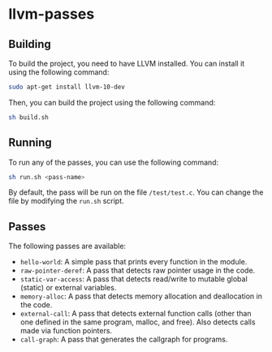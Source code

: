 # llvm-passes

## Building

To build the project, you need to have LLVM installed. You can install it using the following command:

```bash
sudo apt-get install llvm-10-dev
```

Then, you can build the project using the following command:

```bash
sh build.sh
```

## Running

To run any of the passes, you can use the following command:

```bash
sh run.sh <pass-name>
```

By default, the pass will be run on the file `/test/test.c`. You can change the file by modifying the `run.sh` script.

## Passes

The following passes are available:
- `hello-world`: A simple pass that prints every function in the module.
- `raw-pointer-deref`: A pass that detects raw pointer usage in the code.
- `static-var-access`: A pass that detects read/write to mutable global (static) or external variables.
- `memory-alloc`: A pass that detects memory allocation and deallocation in the code.
- `external-call`: A pass that detects external function calls (other than one defined in the same program, malloc, and free). Also detects calls made via function pointers.
- `call-graph`: A pass that generates the callgraph for programs.

